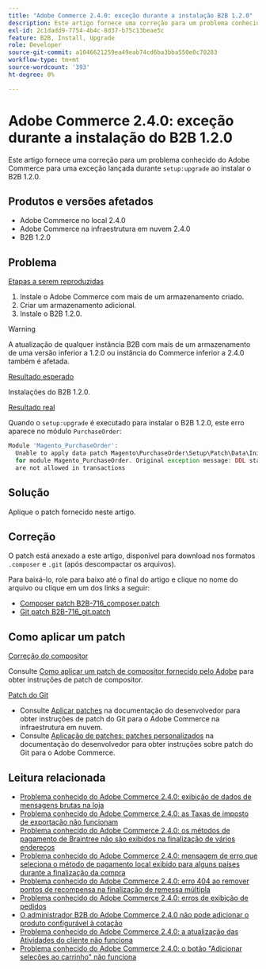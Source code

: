 ```yaml
---
title: "Adobe Commerce 2.4.0: exceção durante a instalação B2B 1.2.0"
description: Este artigo fornece uma correção para um problema conhecido do Adobe Commerce para uma exceção lançada durante "setup:upgrade" ao instalar o B2B 1.2.0.
exl-id: 2c1dadd9-7754-4b4c-8d37-b75c13beae5c
feature: B2B, Install, Upgrade
role: Developer
source-git-commit: a1046621259ea49eab74cd6ba3bba550e0c70283
workflow-type: tm+mt
source-wordcount: '393'
ht-degree: 0%

---
```


# Adobe Commerce 2.4.0: exceção durante a instalação do B2B 1.2.0

Este artigo fornece uma correção para um problema conhecido do Adobe Commerce para uma exceção lançada durante `setup:upgrade` ao instalar o B2B 1.2.0.

## Produtos e versões afetados

* Adobe Commerce no local 2.4.0
* Adobe Commerce na infraestrutura em nuvem 2.4.0
* B2B 1.2.0

## Problema

<u>Etapas a serem reproduzidas</u>

1. Instale o Adobe Commerce com mais de um armazenamento criado.
1. Criar um armazenamento adicional.
1. Instale o B2B 1.2.0.

>[!WARNING]
>
>A atualização de qualquer instância B2B com mais de um armazenamento de uma versão inferior a 1.2.0 ou instância do Commerce inferior a 2.4.0 também é afetada.

<u>Resultado esperado</u>

Instalações do B2B 1.2.0.

<u>Resultado real</u>

Quando o `setup:upgrade` é executado para instalar o B2B 1.2.0, este erro aparece no módulo `PurchaseOrder`:

```php
Module 'Magento_PurchaseOrder':
  Unable to apply data patch Magento\PurchaseOrder\Setup\Patch\Data\InitPurchaseOrderSalesSequence
  for module Magento_PurchaseOrder. Original exception message: DDL statements
  are not allowed in transactions
```

## Solução

Aplique o patch fornecido neste artigo.

## Correção

O patch está anexado a este artigo, disponível para download nos formatos `.composer` e `.git` (após descompactar os arquivos).

Para baixá-lo, role para baixo até o final do artigo e clique no nome do arquivo ou clique em um dos links a seguir:

* [Composer patch B2B-716\_composer.patch](assets/B2B-716_composer.patch.zip)
* [Git patch B2B-716\_git.patch](assets/B2B-716_git.patch.zip)

## Como aplicar um patch

<u>Correção do compositor </u>

Consulte [Como aplicar um patch de compositor fornecido pelo Adobe](/help/how-to/general/how-to-apply-a-composer-patch-provided-by-magento.md) para obter instruções de patch de compositor.

<u>Patch do Git </u>

* Consulte [Aplicar patches](https://devdocs.magento.com/cloud/project/project-patch.html) na documentação do desenvolvedor para obter instruções de patch do Git para o Adobe Commerce na infraestrutura em nuvem.
* Consulte [Aplicação de patches: patches personalizados](https://devdocs.magento.com/guides/v2.4/comp-mgr/patching.html#custom-patches) na documentação do desenvolvedor para obter instruções sobre patch do Git para o Adobe Commerce.

## Leitura relacionada

* [Problema conhecido do Adobe Commerce 2.4.0: exibição de dados de mensagens brutas na loja](/help/troubleshooting/storefront/magento-2-4-0-issue-storefront-raw-message-data-display.md)
* [Problema conhecido do Adobe Commerce 2.4.0: as Taxas de imposto de exportação não funcionam](/help/troubleshooting/miscellaneous/magento-2-4-0-known-issue-export-tax-rates-does-not-work.md)
* [Problema conhecido do Adobe Commerce 2.4.0: os métodos de pagamento de Braintree não são exibidos na finalização de vários endereços](/help/troubleshooting/payments/magento-2-4-0-braintree-not-in-multiple-addresses-checkout.md)
* [Problema conhecido do Adobe Commerce 2.4.0: mensagem de erro que seleciona o método de pagamento local exibido para alguns países durante a finalização da compra](/help/troubleshooting/payments/magento-2-4-0-checkout-error-selecting-local-payments.md)
* [Problema conhecido do Adobe Commerce 2.4.0: erro 404 ao remover pontos de recompensa na finalização de remessa múltipla](/help/troubleshooting/storefront/magento-2-4-0-404-error-removing-rewards-points-on-multi-shipping-checkout.md)
* [Problema conhecido do Adobe Commerce 2.4.0: erros de exibição de pedidos](/help/troubleshooting/storefront/magento-2-4-0-known-issue-orders-display-error.md)
* [O administrador B2B do Adobe Commerce 2.4.0 não pode adicionar o produto configurável à cotação](/help/troubleshooting/miscellaneous/magento-2-4-0-b2b-admin-can-t-add-configurable-product-to-quote.md)
* [Problema conhecido do Adobe Commerce 2.4.0: a atualização das Atividades do cliente não funciona](/help/troubleshooting/miscellaneous/magento-2-4-0-refresh-on-customer-activities-does-not-work.md)
* [Problema conhecido do Adobe Commerce 2.4.0: o botão &quot;Adicionar seleções ao carrinho&quot; não funciona](/help/troubleshooting/miscellaneous/magento-2-4-0-add-selections-to-my-cart-does-not-work.md)
